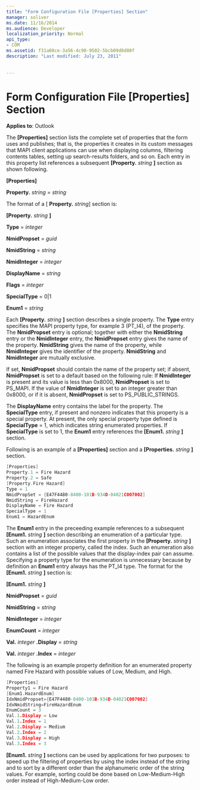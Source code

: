 ```yaml
---
title: "Form Configuration File [Properties] Section"
manager: soliver
ms.date: 11/16/2014
ms.audience: Developer
localization_priority: Normal
api_type:
- COM
ms.assetid: f31a08ce-3a56-4c90-9502-5bcb09d8d80f
description: "Last modified: July 23, 2011"
 
 
---
```


# Form Configuration File [Properties] Section

  
  
**Applies to**: Outlook 
  
The **[Properties]** section lists the complete set of properties that the form uses and publishes; that is, the properties it creates in its custom messages that MAPI client applications can use when displaying columns, filtering contents tables, setting up search-results folders, and so on. Each entry in this property list references a subsequent **[Property.** _string_ **]** section as shown following. 
  
 **[Properties]**
  
 **Property.** _string_ =  _string_
  
The format of a [ **Property.** _string_] section is: 
  
 **[Property.** _string_ **]**
  
 **Type** =  _integer_
  
 **NmidPropset** =  _guid_
  
 **NmidString** =  _string_
  
 **NmidInteger** =  _integer_
  
 **DisplayName** =  _string_
  
 **Flags** =  _integer_
  
 **SpecialType** = 0|1 
  
 **Enum1** =  _string_
  
Each **[Property.** _string_ **]** section describes a single property. The **Type** entry specifies the MAPI property type, for example 3 (PT_I4), of the property. The **NmidPropset** entry is optional; together with either the **NmidString** entry or the **NmidInteger** entry, the **NmidPropset** entry gives the name of the property. **NmidString** gives the name of the property, while **NmidInteger** gives the identifier of the property. **NmidString** and **NmidInteger** are mutually exclusive. 
  
If set, **NmidPropset** should contain the name of the property set; if absent, **NmidPropset** is set to a default based on the following rule: If **NmidInteger** is present and its value is less than 0x8000, **NmidPropset** is set to PS_MAPI. If the value of **NmidInteger** is set to an integer greater than 0x8000, or if it is absent, **NmidPropset** is set to PS_PUBLIC_STRINGS. 
  
The **DisplayName** entry contains the label for the property. The **SpecialType** entry, if present and nonzero indicates that this property is a special property. At present, the only special property type defined is **SpecialType** = 1, which indicates string enumerated properties. If **SpecialType** is set to 1, the **Enum1** entry references the **[Enum1.** _string_ **]** section. 
  
Following is an example of a **[Properties]** section and a **[Properties.** _string_ **]** section. 
  
```cpp
[Properties]
Property.1 = Fire Hazard
Property.2 = Safe
[Property.Fire Hazard]
Type = 1
NmidPropSet = {E47F4480-8400-101B-934D-04021C007002]
NmidString = FireHazard
DisplayName = Fire Hazard
SpecialType = 1
Enum1 = HazardEnum

```

The **Enum1** entry in the preceeding example references to a subsequent **[Enum1.** _string_ **]** section describing an enumeration of a particular type. Such an enumeration associates the first property in the **[Property.** _string_ **]** section with an integer property, called the index. Such an enumeration also contains a list of the possible values that the display-index pair can assume. Specifying a property type for the enumeration is unnecessary because by definition an **Enum1** entry always has the PT_I4 type. The format for the **[Enum1.** _string_ **]** section is: 
  
 **[Enum1.** _string_ **]**
  
 **NmidPropset** =  _guid_
  
 **NmidString** =  _string_
  
 **NmidInteger** =  _integer_
  
 **EnumCount** =  _integer_
  
 **Val.** _integer_ **.Display** =  _string_
  
 **Val.** _integer_ **.Index** =  _integer_
  
The following is an example property definition for an enumerated property named Fire Hazard with possible values of Low, Medium, and High.
  
```cpp
[Properties]
Property1 = Fire Hazard
[Enum1.HazardEnum]
IdxNmidPropset={E47F4480-8400-101B-934D-04021C007002]
IdxNmidString=FireHazardEnum
EnumCount = 3
Val.1.Display = Low
Val.1.Index = 1
Val.2.Display = Medium
Val.2.Index = 2
Val.3.Display = High
Val.3.Index = 3

```

 **[Enum1.** _string_ **]** sections can be used by applications for two purposes: to speed up the filtering of properties by using the index instead of the string and to sort by a different order than the alphanumeric order of the string values. For example, sorting could be done based on Low-Medium-High order instead of High-Medium-Low order. 
  

